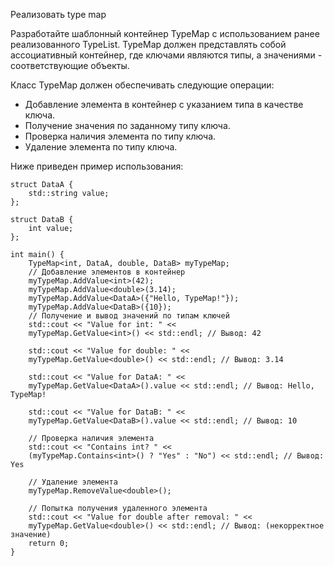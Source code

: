Реализовать type map

Разработайте шаблонный контейнер TypeMap с использованием ранее реализованного TypeList. TypeMap должен представлять собой ассоциативный контейнер, где ключами являются типы, а значениями - соответствующие объекты.

Класс TypeMap должен обеспечивать следующие операции:
- Добавление элемента в контейнер с указанием типа в качестве
ключа.
- Получение значения по заданному типу ключа.
- Проверка наличия элемента по типу ключа.
- Удаление элемента по типу ключа.

Ниже приведен пример использования:
```
struct DataA {
    std::string value;
};

struct DataB {
    int value;
};

int main() {
    TypeMap<int, DataA, double, DataB> myTypeMap;
    // Добавление элементов в контейнер
    myTypeMap.AddValue<int>(42);
    myTypeMap.AddValue<double>(3.14);
    myTypeMap.AddValue<DataA>({"Hello, TypeMap!"});
    myTypeMap.AddValue<DataB>({10});
    // Получение и вывод значений по типам ключей
    std::cout << "Value for int: " <<
    myTypeMap.GetValue<int>() << std::endl; // Вывод: 42

    std::cout << "Value for double: " <<
    myTypeMap.GetValue<double>() << std::endl; // Вывод: 3.14

    std::cout << "Value for DataA: " <<
    myTypeMap.GetValue<DataA>().value << std::endl; // Вывод: Hello, TypeMap!

    std::cout << "Value for DataB: " <<
    myTypeMap.GetValue<DataB>().value << std::endl; // Вывод: 10

    // Проверка наличия элемента
    std::cout << "Contains int? " <<
    (myTypeMap.Contains<int>() ? "Yes" : "No") << std::endl; // Вывод: Yes

    // Удаление элемента
    myTypeMap.RemoveValue<double>();

    // Попытка получения удаленного элемента
    std::cout << "Value for double after removal: " <<
    myTypeMap.GetValue<double>() << std::endl; // Вывод: (некорректное значение)
    return 0;
}
```

